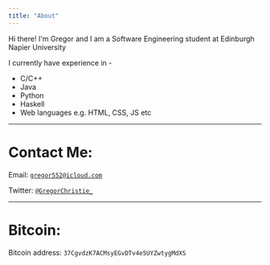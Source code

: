 ```yaml
---
title: "About"
---
```


Hi there! I'm Gregor and I am a Software Engineering student at Edinburgh Napier University

I currently have experience in -
- C/C++
- Java
- Python
- Haskell
- Web languages e.g. HTML, CSS, JS etc

---

# Contact Me:
Email: [```gregor552@icloud.com```](mailto:gregor552@icloud.com)

Twitter: [```@GregorChristie_```](https://twitter.com/GregorChristie_)

---

# Bitcoin: 

Bitcoin address: ```37CgvdzK7ACMsyEGvDTv4e5UYZwtygMdXS```
